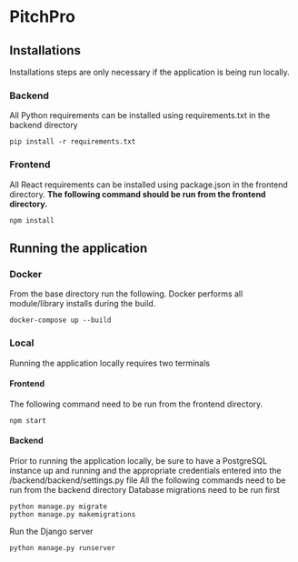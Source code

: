 # PitchPro

## Installations
Installations steps are only necessary if the application is being run locally.
### Backend
All Python requirements can be installed using requirements.txt in the backend directory
```
pip install -r requirements.txt
```
### Frontend
All React requirements can be installed using package.json in the frontend directory. **The following command should be run from the frontend directory.**
```
npm install
```
## Running the application

### Docker
From the base directory run the following. Docker performs all module/library installs during the build.
```
docker-compose up --build
```
### Local
Running the application locally requires two terminals
#### Frontend
The following command need to be run from the frontend directory.
```
npm start
```
#### Backend
Prior to running the application locally, be sure to have a PostgreSQL instance up and running and the appropriate credentials entered into the /backend/backend/settings.py file
All the following commands need to be run from the backend directory
Database migrations need to be run first
```
python manage.py migrate
python manage.py makemigrations
```
Run the Django server
```
python manage.py runserver
```
